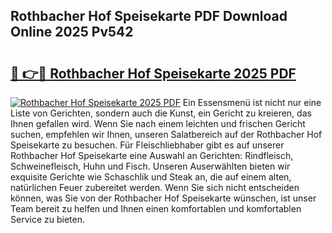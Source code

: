 ## Rothbacher Hof Speisekarte PDF Download Online 2025 Pv542

# <h2><a href="http://gc70zpp.nevu.top/?p=Rothbacher+Hof+Speisekarte">🔗 👉🔴 Rothbacher Hof Speisekarte 2025 PDF</a></h2>

[![Rothbacher Hof Speisekarte 2025 PDF](https://i.imgur.com/dBaPXMq.png)](http://gc70zpp.nevu.top/?p=Rothbacher+Hof+Speisekarte)
Ein Essensmenü ist nicht nur eine Liste von Gerichten, sondern auch die Kunst, ein Gericht zu kreieren, das Ihnen gefallen wird. Wenn Sie nach einem leichten und frischen Gericht suchen, empfehlen wir Ihnen, unseren Salatbereich auf der Rothbacher Hof Speisekarte zu besuchen. Für Fleischliebhaber gibt es auf unserer Rothbacher Hof Speisekarte eine Auswahl an Gerichten: Rindfleisch, Schweinefleisch, Huhn und Fisch. Unseren Auserwählten bieten wir exquisite Gerichte wie Schaschlik und Steak an, die auf einem alten, natürlichen Feuer zubereitet werden. Wenn Sie sich nicht entscheiden können, was Sie von der Rothbacher Hof Speisekarte wünschen, ist unser Team bereit zu helfen und Ihnen einen komfortablen und komfortablen Service zu bieten.
